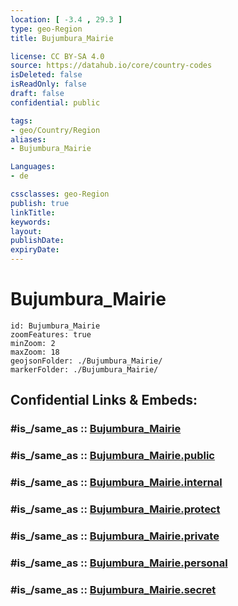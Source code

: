 ```yaml
---
location: [ -3.4 , 29.3 ] 
type: geo-Region
title: Bujumbura_Mairie

license: CC BY-SA 4.0
source: https://datahub.io/core/country-codes
isDeleted: false
isReadOnly: false
draft: false
confidential: public

tags:
- geo/Country/Region
aliases:
- Bujumbura_Mairie

Languages:
- de

cssclasses: geo-Region
publish: true
linkTitle: 
keywords: 
layout: 
publishDate: 
expiryDate: 
---
```


# Bujumbura_Mairie

```leaflet
id: Bujumbura_Mairie
zoomFeatures: true 
minZoom: 2 
maxZoom: 18
geojsonFolder: ./Bujumbura_Mairie/
markerFolder: ./Bujumbura_Mairie/
```


## Confidential Links & Embeds: 

### #is_/same_as :: [Bujumbura_Mairie](/_Standards/Earth/Continent/Africa/Africa~Central/Burundi/Provinces~Burundi/Bujumbura_Mairie.md) 

### #is_/same_as :: [Bujumbura_Mairie.public](/_public/Earth/Continent/Africa/Africa~Central/Burundi/Provinces~Burundi/Bujumbura_Mairie.public.md) 

### #is_/same_as :: [Bujumbura_Mairie.internal](/_internal/Earth/Continent/Africa/Africa~Central/Burundi/Provinces~Burundi/Bujumbura_Mairie.internal.md) 

### #is_/same_as :: [Bujumbura_Mairie.protect](/_protect/Earth/Continent/Africa/Africa~Central/Burundi/Provinces~Burundi/Bujumbura_Mairie.protect.md) 

### #is_/same_as :: [Bujumbura_Mairie.private](/_private/Earth/Continent/Africa/Africa~Central/Burundi/Provinces~Burundi/Bujumbura_Mairie.private.md) 

### #is_/same_as :: [Bujumbura_Mairie.personal](/_personal/Earth/Continent/Africa/Africa~Central/Burundi/Provinces~Burundi/Bujumbura_Mairie.personal.md) 

### #is_/same_as :: [Bujumbura_Mairie.secret](/_secret/Earth/Continent/Africa/Africa~Central/Burundi/Provinces~Burundi/Bujumbura_Mairie.secret.md)

